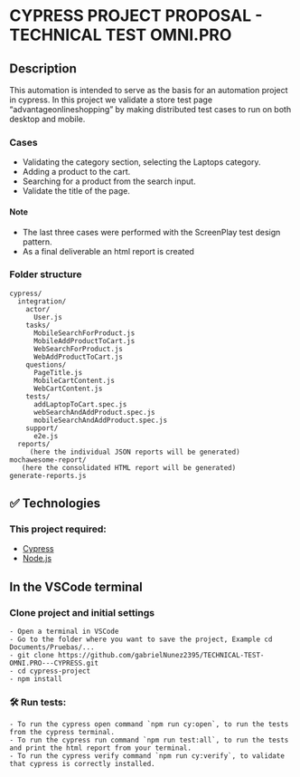 # CYPRESS PROJECT PROPOSAL - TECHNICAL TEST OMNI.PRO

## Description
This automation is intended to serve as the basis for an automation project in cypress. In this project we validate a store test page “advantageonlineshopping” by making distributed test cases to run on both desktop and mobile.

### Cases

- Validating the category section, selecting the Laptops category.
- Adding a product to the cart.
- Searching for a product from the search input.
- Validate the title of the page.

#### Note
* The last three cases were performed with the ScreenPlay test design pattern.
* As a final deliverable an html report is created

### Folder structure

```
cypress/
  integration/
    actor/
      User.js
    tasks/
      MobileSearchForProduct.js
      MobileAddProductToCart.js
      WebSearchForProduct.js
      WebAddProductToCart.js
    questions/
      PageTitle.js
      MobileCartContent.js
      WebCartContent.js
    tests/
      addLaptopToCart.spec.js
      webSearchAndAddProduct.spec.js
      mobileSearchAndAddProduct.spec.js
    support/
      e2e.js
  reports/
     (here the individual JSON reports will be generated)
mochawesome-report/
   (here the consolidated HTML report will be generated)
generate-reports.js
```

## ✅ Technologies
### This project required:
* [Cypress](https://docs.cypress.io/guides/overview/why-cypress)
* [Node.js](https://nodejs.org/es/docs/)


## In the VSCode terminal

### Clone project and initial settings

```
- Open a terminal in VSCode
- Go to the folder where you want to save the project, Example cd Documents/Pruebas/...
- git clone https://github.com/gabrielNunez2395/TECHNICAL-TEST-OMNI.PRO---CYPRESS.git
- cd cypress-project
- npm install
```

###  🛠️ Run tests:
```
- To run the cypress open command `npm run cy:open`, to run the tests from the cypress terminal.
- To run the cypress run command `npm run test:all`, to run the tests and print the html report from your terminal.
- To run the cypress verify command `npm run cy:verify`, to validate that cypress is correctly installed.
```
